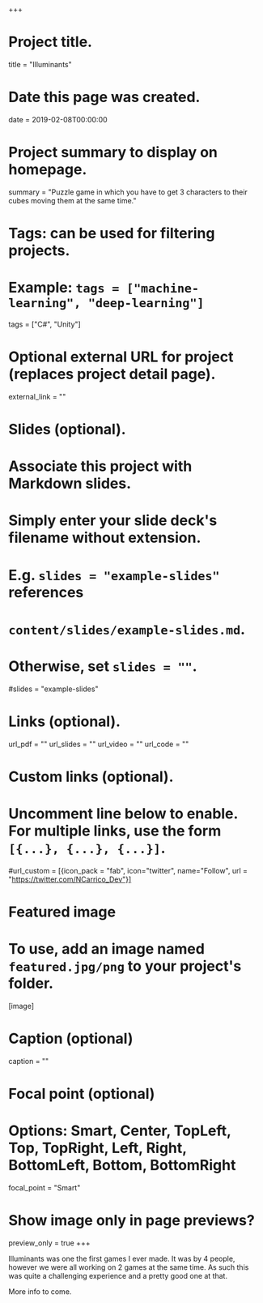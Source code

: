 +++
# Project title.
title = "Illuminants"

# Date this page was created.
date = 2019-02-08T00:00:00

# Project summary to display on homepage.
summary = "Puzzle game in which you have to get 3 characters to their cubes moving them at the same time."

# Tags: can be used for filtering projects.
# Example: `tags = ["machine-learning", "deep-learning"]`
tags = ["C#", "Unity"]

# Optional external URL for project (replaces project detail page).
external_link = ""

# Slides (optional).
#   Associate this project with Markdown slides.
#   Simply enter your slide deck's filename without extension.
#   E.g. `slides = "example-slides"` references 
#   `content/slides/example-slides.md`.
#   Otherwise, set `slides = ""`.
#slides = "example-slides"

# Links (optional).
url_pdf = ""
url_slides = ""
url_video = ""
url_code = ""

# Custom links (optional).
#   Uncomment line below to enable. For multiple links, use the form `[{...}, {...}, {...}]`.
#url_custom = [{icon_pack = "fab", icon="twitter", name="Follow", url = "https://twitter.com/NCarrico_Dev"}]

# Featured image
# To use, add an image named `featured.jpg/png` to your project's folder. 
[image]
  # Caption (optional)
  caption = ""
  
  # Focal point (optional)
  # Options: Smart, Center, TopLeft, Top, TopRight, Left, Right, BottomLeft, Bottom, BottomRight
  focal_point = "Smart"

  # Show image only in page previews?
  preview_only = true
+++

Illuminants was one the first games I ever made. It was by 4 people, however we were
all working on 2 games at the same time. As such this was quite a challenging experience
and a pretty good one at that.

More info to come.
